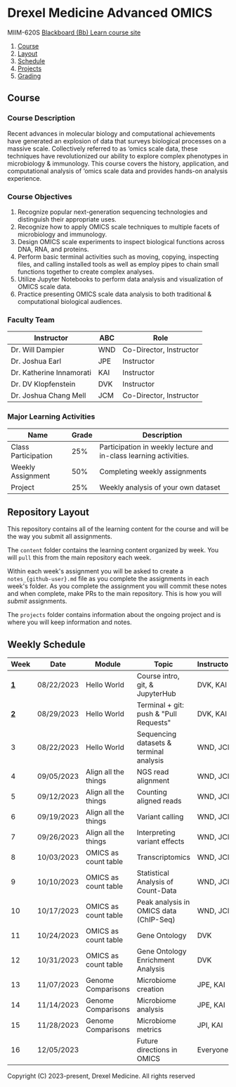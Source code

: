 # Drexel Medicine Advanced OMICS
MIIM-620S
[Blackboard (Bb) Learn course site](https://learn.dcollege.net/)

1. [Course](#course)
2. [Layout](#repository-layout)
3. [Schedule](#weekly-schedule)
4. [Projects](projects/README.md)
5. [Grading](grading/README.md)

## Course 

### Course Description

Recent advances in molecular biology and computational achievements have generated an explosion of data that surveys biological processes on a massive scale.
Collectively referred to as ‘omics scale data, these techniques have revolutionized our ability to explore complex phenotypes in microbiology & immunology.
This course covers the history, application, and computational analysis of ‘omics scale data and provides hands-on analysis experience. 

### Course Objectives

1. Recognize popular next-generation sequencing technologies and distinguish their appropriate uses. 
2. Recognize how to apply OMICS scale techniques to multiple facets of microbiology and immunology. 
3. Design OMICS scale experiments to inspect biological functions across DNA, RNA, and proteins. 
4. Perform basic terminal activities such as moving, copying, inspecting files, and calling installed tools as well as employ pipes to chain small functions together to create complex analyses. 
5. Utilize Jupyter Notebooks to perform data analysis and visualization of OMICS scale data. 
6. Practice presenting OMICS scale data analysis to both traditional & computational biological audiences. 

### Faculty Team

| Instructor              |ABC| Role
|-------------------------|---|-------------------------------
| Dr. Will Dampier        |WND| Co-Director, Instructor
| Dr. Joshua Earl         |JPE| Instructor
| Dr. Katherine Innamorati|KAI| Instructor
| Dr. DV Klopfenstein     |DVK| Instructor
| Dr. Joshua Chang Mell   |JCM| Co-Director, Instructor

### Major Learning Activities 

| Name               | Grade  | Description
|--------------------|--------|-----------------------
|Class Participation | 25%    | Participation in weekly lecture and in-class learning activities.
|Weekly Assignment   | 50%    | Completing weekly assignments
|Project             | 25%    | Weekly analysis of your own dataset


## Repository Layout

This repository contains all of the learning content for the course and will be the way you submit all assignments.

The `content` folder contains the learning content organized by week.
You will `pull` this from the main repository each week.

Within each week's assignment you will be asked to create a `notes_{github-user}.md` file as you complete the assignments in each week's folder.
As you complete the assignment you will commit these notes and when complete, make PRs to the main repository.
This is how you will _submit_ assignments.

The `projects` folder contains information about the ongoing project and is where you will keep information and notes.


## Weekly Schedule

|Week                            |Date       |Module               | Topic                                  |Instructors   | Status 
|--------------------------------|-----------|---------------------|----------------------------------------|--------------|-------
|[**1**](/content/wk01/README.md)|08/22/2023 | Hello World         | Course intro, git, & JupyterHub        |DVK, KAI      | released
|[**2**](/content/wk02/README.md)|08/29/2023 | Hello World         | Terminal + git: push & "Pull Requests" |DVK, KAI      | draft
|   3                            |08/22/2023 | Hello World         | Sequencing datasets & terminal analysis|WND, JCM      | draft
|   4                            |09/05/2023 | Align all the things| NGS read alignment                     |WND, JCM      | unreleased
|   5                            |09/12/2023 | Align all the things| Counting aligned reads                 |WND, JCM      | unreleased
|   6                            |09/19/2023 | Align all the things| Variant calling                        |WND, JCM      | unreleased
|   7                            |09/26/2023 | Align all the things| Interpreting variant effects           |WND, JCM      | unreleased
|   8                            |10/03/2023 | OMICS as count table| Transcriptomics                        |WND, JCM      | unreleased
|   9                            |10/10/2023 | OMICS as count table| Statistical Analysis of Count-Data     |WND, JCM      | unreleased
|  10                            |10/17/2023 | OMICS as count table| Peak analysis in OMICS data (ChIP-Seq) |WND, JCM      | unreleased
|  11                            |10/24/2023 | OMICS as count table| Gene Ontology                          |DVK           | unreleased
|  12                            |10/31/2023 | OMICS as count table| Gene Ontology Enrichment Analysis      |DVK           | unreleased
|  13                            |11/07/2023 | Genome Comparisons  | Microbiome creation                    |JPE, KAI      | unreleased
|  14                            |11/14/2023 | Genome Comparisons  | Microbiome analysis                    |JPE, KAI      | unreleased
|  15                            |11/28/2023 | Genome Comparisons  | Microbiome metrics                     |JPI, KAI      | unreleased
|  16                            |12/05/2023 |                     | Future directions in OMICS             |Everyone      | unreleased

Copyright (C) 2023-present, Drexel Medicine. All rights reserved
